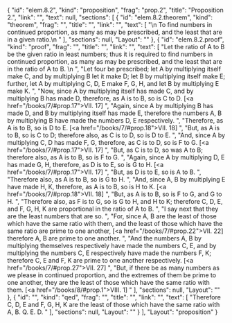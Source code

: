 {
  "id": "elem.8.2",
  "kind": "proposition",
  "frag": "prop.2",
  "title": "Proposition 2.",
  "link": "",
  "text": null,
  "sections": [
    {
      "id": "elem.8.2.theorem",
      "kind": "theorem",
      "frag": "",
      "title": "",
      "link": "",
      "text": [
        "\n       To find numbers in continued proportion, as many as may be prescribed, and the least that are in a given ratio.\n      "
      ],
      "sections": null,
      "Layout": ""
    },
    {
      "id": "elem.8.2.proof",
      "kind": "proof",
      "frag": "",
      "title": "",
      "link": "",
      "text": [
        "Let the ratio of A to B be the given ratio in least numbers; thus it is required to find numbers in continued proportion, as many as may be prescribed, and the least that are in the ratio of A to B. \n      ",
        "Let four be prescribed; let A by multiplying itself make C, and by multiplying B let it make D; let B by multiplying itself make E; further, let A by multiplying C, D, E make F, G, H, and let B by multiplying E make K. ",
        "Now, since A by multiplying itself has made C, and by multiplying B has made D, therefore, as A is to B, so is C to D. [<a href=\"/books/7/#prop.17\">VII. 17</a>] ",
        "Again, since A by multiplying B has made D, and B by multiplying itself has made E, therefore the numbers A, B by multiplying B have made the numbers D, E respectively. ",
        "Therefore, as A is to B, so is D to E. [<a href=\"/books/7/#prop.18\">VII. 18</a>] ",
        "But, as A is to B, so is C to D; therefore also, as C is to D, so is D to E. ",
        "And, since A by multiplying C, D has made F, G, therefore, as C is to D, so is F to G. [<a href=\"/books/7/#prop.17\">VII. 17</a>] ",
        "But, as C is to D, so was A to B; therefore also, as A is to B, so is F to G. ",
        "Again, since A by multiplying D, E has made G, H, therefore, as D is to E, so is G to H. [<a href=\"/books/7/#prop.17\">VII. 17</a>] ",
        "But, as D is to E, so is A to B. ",
        "Therefore also, as A is to B, so is G to H. ",
        "And, since A, B by multiplying E have made H, K, therefore, as A is to B, so is H to K. [<a href=\"/books/7/#prop.18\">VII. 18</a>] ",
        "But, as A is to B, so is F to G, and G to H. ",
        "Therefore also, as F is to G, so is G to H, and H to K; therefore C, D, E, and F, G, H, K are proportional in the ratio of A to B. ",
        "I say next that they are the least numbers that are so. ",
        "For, since A, B are the least of those which have the same ratio with them, and the least of those which have the same ratio are prime to one another, [<a href=\"/books/7/#prop.22\">VII. 22</a>] therefore A, B are prime to one another. ",
        "And the numbers A, B by multiplying themselves respectively have made the numbers C, E, and by multiplying the numbers C, E respectively have made the numbers F, K; therefore C, E and F, K are prime to one another respectively. [<a href=\"/books/7/#prop.27\">VII. 27</a>] ",
        "But, if there be as many numbers as we please in continued proportion, and the extremes of them be prime to one another, they are the least of those which have the same ratio with them. [<a href=\"/books/8/#prop.1\">VIII. 1</a>] "
      ],
      "sections": null,
      "Layout": ""
    },
    {
      "id": "",
      "kind": "qed",
      "frag": "",
      "title": "",
      "link": "",
      "text": [
        "Therefore C, D, E and F, G, H, K are the least of those which have the same ratio with A, B. Q. E. D. "
      ],
      "sections": null,
      "Layout": ""
    }
  ],
  "Layout": "proposition"
}
